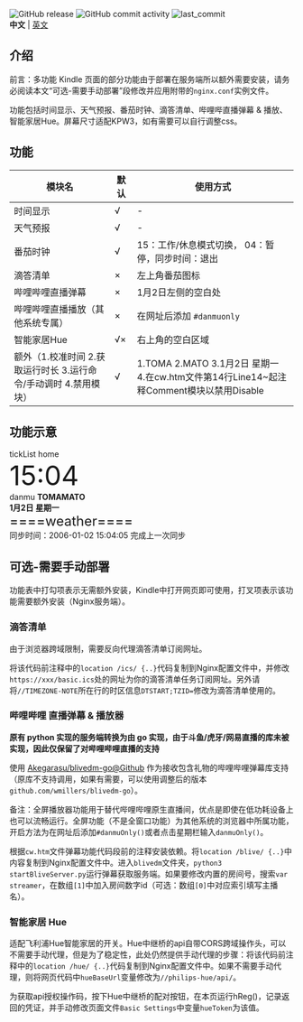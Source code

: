 ![GitHub release](https://img.shields.io/github/release/wmillers/kindleWeatherClock.svg?color=yellow&style=flat-square)
![GitHub commit activity](https://img.shields.io/github/commit-activity/m/wmillers/kindleWeatherClock?color=dodgerblue&style=flat-square)
![last_commit](https://img.shields.io/github/last-commit/wmillers/kindleWeatherClock.svg?color=aquamarine&style=flat-square)  
**中文** | [英文](README.EN.md)
## 介绍
前言：多功能 Kindle 页面的部分功能由于部署在服务端所以额外需要安装，请务必阅读本文“可选-需要手动部署”段修改并应用附带的`nginx.conf`实例文件。  

功能包括时间显示、天气预报、番茄时钟、滴答清单、哔哩哔直播弹幕 & 播放、智能家居Hue。屏幕尺寸适配KPW3，如有需要可以自行调整css。  

## 功能
|模块名|默认|使用方式|
|-|-|-|
|时间显示|√|-|
|天气预报|√|-|
|番茄时钟|√|15：工作/休息模式切换， 04：暂停，同步时间：退出|
|滴答清单|×|左上角番茄图标|
|哔哩哔哩直播弹幕|×|1月2日左侧的空白处|
|哔哩哔哩直播播放（其他系统专属）|×|在网址后添加 `#danmuonly`|
|智能家居Hue|√×|右上角的空白区域|
|额外（1.校准时间 2.获取运行时长 3.运行命令/手动调时 4.禁用模块）|√|1.TOMA 2.MATO 3.1月2日 星期一 4.在cw.htm文件第14行Line14~起注释Comment模块以禁用Disable|

## 功能示意
tickList  home  
 <font size=7> 15:04</font><br>
danmu <b>TOMAMATO<br>
1月2日 星期一</b><br>
<font size=5>====weather====</font><br>
同步时间：2006-01-02 15:04:05 完成上一次同步</font>

## 可选-需要手动部署
功能表中打勾项表示无需额外安装，Kindle中打开网页即可使用，打叉项表示该功能需要额外安装（Nginx服务端）。  

### 滴答清单
由于浏览器跨域限制，需要反向代理滴答清单订阅网址。  

将该代码前注释中的`location /ics/ {..}`代码复制到Nginx配置文件中，并修改`https://xxx/basic.ics`处的网址为你的滴答清单任务订阅网址。另外请将`//TIMEZONE-NOTE`所在行的时区信息`DTSTART;TZID=`修改为滴答清单使用的。  

### 哔哩哔哩 直播弹幕 & 播放器
**原有 python 实现的服务端转换为由 go 实现，由于斗鱼/虎牙/网易直播的库未被实现，因此仅保留了对哔哩哔哩直播的支持**

使用 [Akegarasu/blivedm-go@Github](https://github.com/Akegarasu/blivedm-go) 作为接收包含礼物的哔哩哔哩弹幕库支持（原库不支持调用，如果有需要，可以使用调整后的版本`github.com/wmillers/blivedm-go`）。

备注：全屏播放器功能用于替代哔哩哔哩原生直播间，优点是即使在低功耗设备上也可以流畅运行。全屏功能（不是全窗口功能）为其他系统的浏览器中所属功能，开启方法为在网址后添加`#danmuOnly()`或者点击星期栏输入`danmuOnly()`。

根据`cw.htm`文件弹幕功能代码段前的注释安装依赖。将`location /blive/ {..}`中内容复制到Nginx配置文件中。进入`blivedm`文件夹，`python3 startBliveServer.py`运行弹幕获取服务端。如果要修改内置的房间号，搜索`var streamer`，在数组`[1]`中加入房间数字id（可选：数组`[0]`中对应索引填写主播名）。  

### 智能家居 Hue
适配飞利浦Hue智能家居的开关。Hue中继桥的api自带CORS跨域操作头，可以不需要手动代理，但是为了稳定性，此处仍然提供手动代理的步骤：将该代码前注释中的`location /hue/ {..}`代码复制到Nginx配置文件中。如果不需要手动代理，则将网页代码中`hueBaseUrl`变量修改为`//philips-hue/api/`。  

为获取api授权操作码，按下Hue中继桥的配对按钮，在本页运行hReg()，记录返回的凭证，并手动修改页面文件`Basic Settings`中变量`hueToken`为该值。 